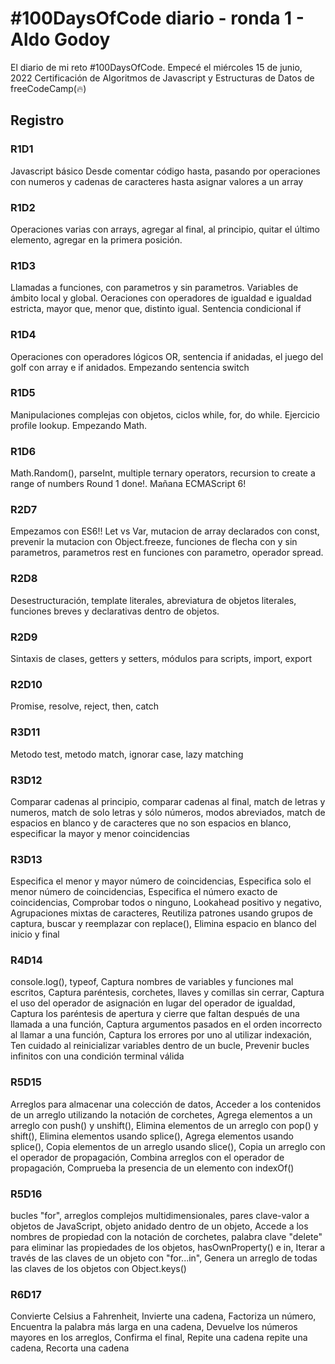 # #100DaysOfCode diario - ronda 1 - Aldo Godoy

El diario de mi reto #100DaysOfCode. Empecé el miércoles 15 de junio, 2022
Certificación de Algoritmos de Javascript y Estructuras de Datos de freeCodeCamp(🔥)

## Registro

### R1D1

Javascript básico
Desde comentar código hasta, pasando por operaciones con numeros y cadenas de caracteres hasta asignar valores a un array

### R1D2

Operaciones varias con arrays, agregar al final, al principio, quitar el último elemento, agregar en la primera posición.

### R1D3
Llamadas a funciones, con parametros y sin parametros. Variables de ámbito local y global.
Oeraciones con operadores de igualdad e igualdad estricta, mayor que, menor que, distinto igual.
Sentencia condicional if

### R1D4
Operaciones con operadores lógicos OR, sentencia if anidadas, el juego del golf con array e if anidados.
Empezando sentencia switch

### R1D5
Manipulaciones complejas con objetos, ciclos while, for, do while. Ejercicio profile lookup.
Empezando Math.

### R1D6
Math.Random(), parseInt, multiple ternary operators, recursion to create a range of numbers
Round 1 done!.
Mañana ECMAScript 6!

### R2D7
Empezamos con ES6!!
Let vs Var, mutacion de array declarados con const, prevenir la mutacion con Object.freeze, funciones de flecha con y sin parametros, parametros rest en funciones con parametro, operador spread.

### R2D8
Desestructuración, template literales, abreviatura de objetos literales, funciones breves y declarativas dentro de objetos.

### R2D9
Sintaxis de clases, getters y setters, módulos para scripts, import, export

### R2D10
Promise, resolve, reject, then, catch

### R3D11
Metodo test, metodo match, ignorar case, lazy matching

### R3D12
Comparar cadenas al principio, comparar cadenas al final, match de letras y numeros, match de solo letras y sólo números, modos abreviados, match de espacios en blanco y de caracteres que no son espacios en blanco, especificar la mayor y menor coincidencias

### R3D13
Especifica el menor y mayor número de coincidencias, Especifica solo el menor número de coincidencias, Especifica el número exacto de coincidencias, Comprobar todos o ninguno, Lookahead positivo y negativo,
Agrupaciones mixtas de caracteres, Reutiliza patrones usando grupos de captura, buscar y reemplazar con replace(), Elimina espacio en blanco del inicio y final

### R4D14
console.log(), typeof, Captura nombres de variables y funciones mal escritos, Captura paréntesis, corchetes, llaves y comillas sin cerrar, Captura el uso del operador de asignación en lugar del operador de igualdad, Captura los paréntesis de apertura y cierre que faltan después de una llamada a una función, Captura argumentos pasados en el orden incorrecto al llamar a una función, Captura los errores por uno al utilizar indexación, Ten cuidado al reinicializar variables dentro de un bucle, Prevenir bucles infinitos con una condición terminal válida

### R5D15
Arreglos para almacenar una colección de datos, Acceder a los contenidos de un arreglo utilizando la notación de corchetes, Agrega elementos a un arreglo con push() y unshift(), Elimina elementos de un arreglo con pop() y shift(), Elimina elementos usando splice(), Agrega elementos usando splice(),
Copia elementos de un arreglo usando slice(), Copia un arreglo con el operador de propagación, Combina arreglos con el operador de propagación, Comprueba la presencia de un elemento con indexOf()

### R5D16
bucles "for", arreglos complejos multidimensionales, pares clave-valor a objetos de JavaScript, objeto anidado dentro de un objeto, Accede a los nombres de propiedad con la notación de corchetes, palabra clave "delete" para eliminar las propiedades de los objetos, hasOwnProperty() e in, Iterar a través de las claves de un objeto con "for...in", Genera un arreglo de todas las claves de los objetos con Object.keys()

### R6D17
Convierte Celsius a Fahrenheit, Invierte una cadena, Factoriza un número, Encuentra la palabra más larga en una cadena, Devuelve los números mayores en los arreglos, Confirma el final, Repite una cadena repite una cadena, Recorta una cadena